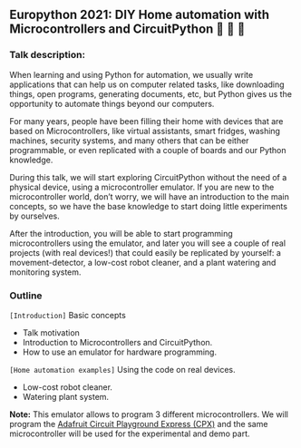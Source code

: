 ## Europython 2021: DIY Home automation with Microcontrollers and CircuitPython :seedling: 🤖 🐍


### Talk description:

When learning and using Python for automation, we usually write applications
that can help us on computer related tasks, like downloading things,
open programs, generating documents, etc, but Python gives us the opportunity
to automate things beyond our computers.

For many years, people have been filling their home with devices that are
based on Microcontrollers, like virtual assistants, smart fridges,
washing machines, security systems, and many others that can be either
programmable, or even replicated with a couple of boards and our Python
knowledge.

During this talk, we will start exploring CircuitPython without the need of a physical device, using a microcontroller emulator. If you are new to the microcontroller world, don’t worry, we will have an introduction to the main concepts, so we have the base knowledge to start doing little experiments by ourselves.


After the introduction, you will be able to start programming microcontrollers
using the emulator, and later you will see a couple of real projects
(with real devices!) that could easily be replicated by yourself:
a movement-detector, a low-cost robot cleaner, and a plant watering and
monitoring system.

### Outline

`[Introduction]` Basic concepts
- Talk motivation
- Introduction to Microcontrollers and CircuitPython. 
- How to use an emulator for hardware programming.

`[Home automation examples]` Using the code on real devices.

- Low-cost robot cleaner.
- Watering plant system.


**Note:** This emulator allows to program 3 different microcontrollers. 
We will program the [Adafruit Circuit Playground Express (CPX)](https://learn.adafruit.com/adafruit-circuit-playground-express/overview)
and the same microcontroller will be used for the experimental and demo part.
